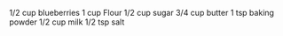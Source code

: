 1/2 cup blueberries
1 cup Flour
1/2 cup sugar
3/4 cup butter
1 tsp baking powder
1/2 cup milk
1/2 tsp salt
